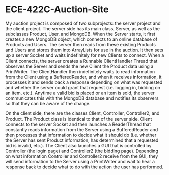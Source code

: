 # ECE-422C-Auction-Site

My auction project is composed of two subprojects: the server project and the client
project. The server side has its main class, Server, as well as the subclasses Product, User, and
MongoDB. When the Server starts, it first creates a new MongoDB object, which connects to an
online database of Products and Users. The server then reads from these existing Products and
Users and stores them into ArrayLists for use in the auction. It then sets up a server Socket and
waits indefinitely for new Clients to connect. When a Client connects, the server creates a
Runnable ClientHandler Thread that observes the Server and sends the new Client the Product
data using a PrintWriter. The ClientHandler then indefinitely waits to read information from the
Client using a BufferedReader, and when it receives information, it processes it and sends back
a response depending on what was requested and whether the server could grant that request
(i.e. logging in, bidding on an item, etc.). Anytime a valid bid is placed or an item is sold, the
server communicates this with the MongoDB database and notifies its observers so that they
can be aware of the change.


On the client side, there are the classes Client, Controller, Controller2, and Product. The
Product class is identical to that of the server side. Client connects to the server Socket and
then launches a ReaderThread that constantly reads information from the Server using a
BufferedReader and then processes that information to decide what it should do (i.e. whether
the Server has sent Product information, has determined that a requested bid is invalid, etc.).
The Client also launches a GUI that is controlled by Controller (the login page) and Controller2
(the bidding page). Depending on what information Controller and Controller2 receive from the
GUI, they will send information to the Server using a PrintWriter and wait to hear a response
back to decide what to do with the action the user has performed.
